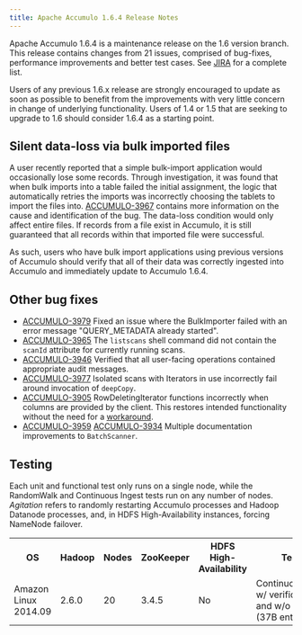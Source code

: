 ```yaml
---
title: Apache Accumulo 1.6.4 Release Notes
---
```


Apache Accumulo 1.6.4 is a maintenance release on the 1.6 version branch.
This release contains changes from 21 issues, comprised of bug-fixes,
performance improvements and better test cases. See [JIRA][JIRA_164] for a
complete list.

Users of any previous 1.6.x release are strongly encouraged to update as soon as
possible to benefit from the improvements with very little concern in change
of underlying functionality. Users of 1.4 or 1.5 that are seeking to upgrade
to 1.6 should consider 1.6.4 as a starting point.

## Silent data-loss via bulk imported files

A user recently reported that a simple bulk-import application would occasionally
lose some records. Through investigation, it was found that when bulk imports into
a table failed the initial assignment, the logic that automatically retries the
imports was incorrectly choosing the tablets to import the files into. [ACCUMULO-3967][ACCUMULO-3967]
contains more information on the cause and identification of the bug. The data-loss
condition would only affect entire files. If records from a file exist in Accumulo,
it is still guaranteed that all records within that imported file were successful.

As such, users who have bulk import applications using previous versions of Accumulo
should verify that all of their data was correctly ingested into Accumulo and
immediately update to Accumulo 1.6.4.

## Other bug fixes

 * [ACCUMULO-3979][ACCUMULO-3979] Fixed an issue where the BulkImporter failed
   with an error message "QUERY_METADATA already started".
 * [ACCUMULO-3965][ACCUMULO-3965] The `listscans` shell command did not contain
   the `scanId` attribute for currently running scans.
 * [ACCUMULO-3946][ACCUMULO-3946] Verified that all user-facing operations contained
   appropriate audit messages.
 * [ACCUMULO-3977][ACCUMULO-3977] Isolated scans with Iterators in use incorrectly
   fail around invocation of `deepCopy`.
 * [ACCUMULO-3905][ACCUMULO-3905] RowDeletingIterator functions incorrectly when
   columns are provided by the client. This restores intended functionality without
	 the need for a [workaround][3905-workaround].
 * [ACCUMULO-3959][ACCUMULO-3959] [ACCUMULO-3934][ACCUMULO-3934] Multiple documentation
   improvements to `BatchScanner`.

## Testing

Each unit and functional test only runs on a single node, while the RandomWalk
and Continuous Ingest tests run on any number of nodes. *Agitation* refers to
randomly restarting Accumulo processes and Hadoop Datanode processes, and, in
HDFS High-Availability instances, forcing NameNode failover.

<table id="release_notes_testing">
  <tr>
    <th>OS</th>
    <th>Hadoop</th>
    <th>Nodes</th>
    <th>ZooKeeper</th>
    <th>HDFS High-Availability</th>
    <th>Tests</th>
  </tr>
  <tr>
    <td>Amazon Linux 2014.09</td>
    <td>2.6.0</td>
    <td>20</td>
    <td>3.4.5</td>
    <td>No</td>
    <td>ContinuousIngest w/ verification w/ and w/o agitation (37B entries)</td>
  </tr>
</table>


[ACCUMULO-3979]: https://issues.apache.org/jira/browse/ACCUMULO-3979
[ACCUMULO-3965]: https://issues.apache.org/jira/browse/ACCUMULO-3965
[ACCUMULO-3946]: https://issues.apache.org/jira/browse/ACCUMULO-3946
[ACCUMULO-3977]: https://issues.apache.org/jira/browse/ACCUMULO-3977
[ACCUMULO-3905]: https://issues.apache.org/jira/browse/ACCUMULO-3905
[3905-workaround]: https://issues.apache.org/jira/browse/ACCUMULO-1801?focusedCommentId=13970204&page=com.atlassian.jira.plugin.system.issuetabpanels:comment-tabpanel#comment-13970204
[ACCUMULO-3959]: https://issues.apache.org/jira/browse/ACCUMULO-3959
[ACCUMULO-3934]: https://issues.apache.org/jira/browse/ACCUMULO-3934
[ACCUMULO-3967]: https://issues.apache.org/jira/browse/ACCUMULO-3967


[JIRA_164]: https://issues.apache.org/jira/browse/ACCUMULO/fixforversion/12332840
